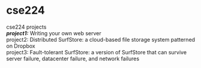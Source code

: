 # cse224
cse224 projects  
***project1:*** Writing your own web server  
project2: Distributed SurfStore: a cloud-based file storage system patterned on Dropbox  
project3: Fault-tolerant SurfStore: a version of SurfStore that can survive server failure, datacenter failure, and network failures
